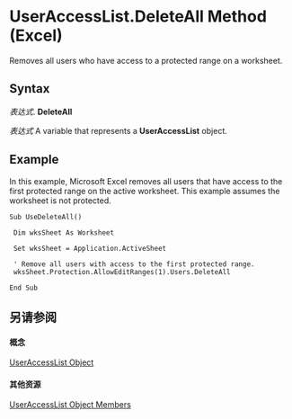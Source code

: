
# UserAccessList.DeleteAll Method (Excel)

Removes all users who have access to a protected range on a worksheet.


## Syntax

 _表达式_. **DeleteAll**

 _表达式_ A variable that represents a **UserAccessList** object.


## Example

In this example, Microsoft Excel removes all users that have access to the first protected range on the active worksheet. This example assumes the worksheet is not protected.


```
Sub UseDeleteAll() 
 
 Dim wksSheet As Worksheet 
 
 Set wksSheet = Application.ActiveSheet 
 
 ' Remove all users with access to the first protected range. 
 wksSheet.Protection.AllowEditRanges(1).Users.DeleteAll 
 
End Sub 

```


## 另请参阅


#### 概念


[UserAccessList Object](8b753ffc-e4d5-0824-e465-a3bdb9ed9202.md)
#### 其他资源


[UserAccessList Object Members](http://msdn.microsoft.com/library/059758be-57b7-64dc-7820-7077d1010509%28Office.15%29.aspx)